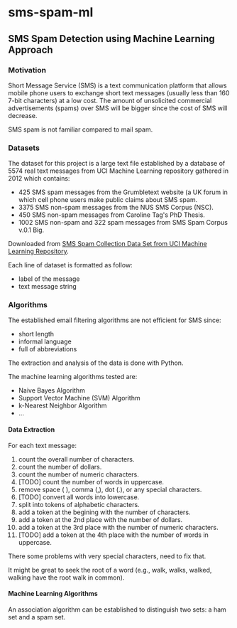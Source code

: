 # sms-spam-ml
## SMS Spam Detection using Machine Learning Approach


### Motivation

Short Message Service (SMS) is a text communication platform that allows mobile phone users
to exchange short text messages (usually less than 160 7-bit characters) at a low cost.
The amount of unsolicited commercial advertisements (spams) over SMS will be bigger since
the cost of SMS will decrease.

SMS spam is not familiar compared to mail spam.

### Datasets

The dataset for this project is a large text file established by a database of 5574 real text
messages from UCI Machine Learning repository gathered in 2012 which contains:
* 425 SMS spam messages from the Grumbletext website (a UK forum in which cell phone users make public claims about SMS spam.
* 3375 SMS non-spam messages from the NUS SMS Corpus (NSC).
* 450 SMS non-spam messages from Caroline Tag's PhD Thesis.
* 1002 SMS non-spam and 322 spam messages from SMS Spam Corpus v.0.1 Big.

Downloaded from [SMS Spam Collection Data Set from UCI Machine Learning Repository](http://archive.ics.uci.edu/ml/datasets/SMS+Spam+Collection).


Each line of dataset is formatted as follow:
* label of the message
* text message string

### Algorithms

The established email filtering algorithms are not efficient for SMS since:
* short length
* informal language
* full of abbreviations


The extraction and analysis of the data is done with Python.

The machine learning algorithms tested are:
* Naive Bayes Algorithm
* Support Vector Machine (SVM) Algorithm
* k-Nearest Neighbor Algorithm
* ...


#### Data Extraction

For each text message:

1. count the overall number of characters.
2. count the number of dollars.
3. count the number of numeric characters.
4. [TODO] count the number of words in uppercase.
5. remove space ( ), comma (,), dot (.), or any special characters.
6. [TODO] convert all words into lowercase.
7. split into tokens of alphabetic characters.
8. add a token at the begining with the number of characters.
9. add a token at the 2nd place with the number of dollars.
10. add a token at the 3rd place with the number of numeric characters.
11. [TODO] add a token at the 4th place with the number of words in uppercase.

There some problems with very special characters, need to fix that.

It might be great to seek the root of a word (e.g., walk, walks, walked, walking have the root walk in common).

#### Machine Learning Algorithms

An association algorithm can be established to distinguish two sets: a ham set and a spam set.
